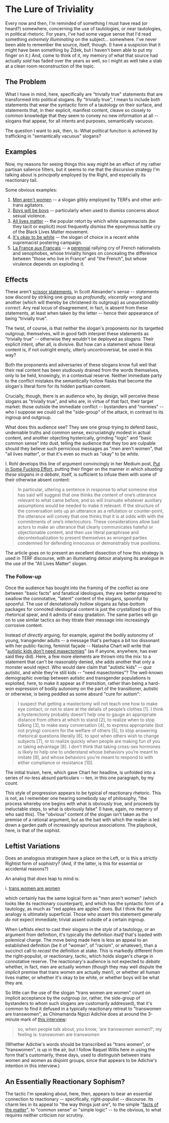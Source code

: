# The Lure of Triviality

Every now and then, I'm reminded of something I must have read (or heard?)
somewhere, concerning the use of tautologies, or near tautologies, in political
rhetoric. For years, I've had some vague sense that I'd read something
*extremely illuminating* on the subject... somewhere. I've never been able to
remember the source, itself, though. (I have a suspicion that it might
have been something by &Zcaron;i&zcaron;ek, but I haven't been able to put
my finger on it.) And, come to think of it, my memory of what
that source had actually *said* has faded over the years as well, so I might as
well take a stab at a clean room reconstruction of the topic.


## The Problem

What I have in mind, here, specifically are "trivially true" statements that
are transformed into political slogans. By "trivially true", I mean to include
both statements that wear the syntactic form of a tautology on their surface,
and statements that, in their explicit, manifest content, cleave so closely
to common knowledge that they seem to convey no new information at all --
slogans that appear, for all intents and purposes, semantically vacuous. 

The question I want to ask, then, is: What political function is achieved by
trafficking in "semantically vacuous" slogans?

## Examples

Now, my reasons for seeing things this way might be an effect of
my rather partisan salience filters, but it seems to me that the
discursive strategy I'm talking about is *principally* employed by
the Right, and especially its reactionary tail. 

Some obvious examples:

1. [Men aren't women](https://www.rt.com/news/444189-twitter-man-woman-ban-pc/) -- 
a slogan glibly employed by TERFs and other anti-trans agitators.
1. [Boys will be boys](https://www.pbs.org/newshour/science/why-boys-will-be-boys-is-an-unscientific-excuse-for-assault) -- 
particularly when used to dismiss concerns about sexual violence.
1. [All lives matter](https://en.wikipedia.org/wiki/All_Lives_Matter) -- 
the popular retort by which white supremacists (be they tacit or explicit) most frequently dismiss the eponymous battle cry of the Black Lives Matter movement.
1. [It's okay to be white](https://en.wikipedia.org/wiki/It%27s_OK_to_be_white) --
the slogan of choice in a recent white supremacist postering campaign.
1. [La France aux Français](https://www.theglobeandmail.com/news/world/rise-of-marine-le-pen-how-the-far-right-leader-became-a-contender-in-france/article34752498/) -- a
[perennial](https://www.persee.fr/doc/polit_0032-342x_1993_num_58_3_6289_t1_0810_0000_2) 
rallying cry of French nationalists and xenophobes, whose triviality hinges on
concealing the difference between "those who live in France" and "the French",
but whose virulence depends on exploding it.

## Effects

These aren't 
[scissor statements](https://slatestarcodex.com/2018/10/30/sort-by-controversial/),
in Scott Alexander's sense -- statements sow discord by striking one group as 
*profoundly, viscerally wrong* and another (which will thereby be christened its
outgroup) as *unquestionably correct*.
Any real locus of disagreement, in fact, is absent from these statements, at
least when taken by the letter -- hence their appearance of being "trivially
true".

The twist, of course, is that neither the slogan's proponents nor its targetted
outgroup, themselves, will in good faith interpret these statements as 
"trivially true" -- otherwise they wouldn't be deployed as slogans. 
Their explicit intent, after all, is divisive. But how can a statement whose
literal content is, if not outright empty, utterly uncontroversial, be used
in this way?

Both the proponents and adversaries of these slogans know full well that their
real content has been studiously drained from the words themselves, only
to be held, knowingly, in a contextual reserve. Neither immediate party to
the conflict mistakes the semantically hollow flasks that become the slogan's
literal form for its hidden partisan content.

Crucially, though, there is an audience who, by design, will perceive these
slogans as "trivially true", and who are, in virtue of that fact, their target
market: those outside the immediate conflict -- bystanders and "normies" -- who
I suppose we could call the "side-group" of the attack, in contrast to its
ingroup and outgroup. 

What does this audience see? They see one group trying to defend basic,
undeniable truths and common sense, excruciatingly modest in actual content, and
another objecting hysterically, grinding "logic" and "basic common sense" into
dust, telling the audience that they too are culpable should they believe such
pernicious messages as "men aren't women", that "all lives matter", or that it's
even so much as "okay" to be *white*.

I. Rohl develops this line of argument convincingly in her Medium post, 
[Put in Some Fucking Effort](https://medium.com/@i_rohl/put-in-some-fucking-effort-c2bf28f25df2),
putting their finger on the manner in which _situating these slogans in a debate_,
itself, is sufficient to infuse them with some of their otherwise absent content:

> In particular, uttering a sentence in response to what someone else has said
> will suggest that one thinks the content of one’s utterance relevant to what
> came before, and so will insinuate whatever auxiliary assumptions would be
> needed to make it relevant. If the structure of the conversation sets up an
> utterance as a refutation or counter-point, the utterance will convey that one
> thinks that it is at odds with with the commitments of one’s interlocutors.
> These considerations allow bad actors to make an utterance that clearly
> communicates hateful or objectionable content, and then use literal paraphrase
> and decontextualization to present themselves as wronged parties condemned for
> defending innocuous or demonstrably true positions. 

The article goes on to present an excellent dissection of how this strategy
is used in TERF discourse, with an illuminating detour analysing its analogue in
the use of the "All Lives Matter" slogan.

### The Follow-up 

Once the audience has bought into the framing of the conflict as one between
"basic facts" and fanatical ideologues, they are better prepared to swallow the
connotative, "latent" content of the slogans, spoonful by spoonful. The use of
denotationally hollow slogans as false-bottom packages for connoted ideological
content is just the crystallized tip of this rhetorical spear, and it admits of
easy gradation. The same parties will go on to use similar tactics as they
titrate their message into increasingly corrosive content.

Instead of *directly* arguing, for example, against the bodily autonomy of
young, transgender adults -- a message that's perhaps a bit too dissonant with
her public-facing, feminist façade -- Natasha Chart will write that
"[autistic kids don't need masectomies](https://www.feministcurrent.com/2017/04/14/autistic-kids-dont-need-mastectomies/)"
(as if anyone, anywhere, has ever said they did). Here, a few more elements
are thrown into the mix: to a statement that can't be reasonably denied, she
adds another that only a monster would reject.
Who would dare claim that "autistic kids" -- *qua* autistic, and while they're
still kids -- "need masectomies"? The well-known demographic overlap between
autistic and transgender populations is exploited, here, to make it appear as if
*transition*, rather than being a hard-won expression of bodily autonomy on the
part of the transitioner, autistic or otherwise, is being peddled as some absurd
"cure for autism":


> I suspect that getting a mastectomy will not teach one how to make eye
> contact, or not to stare at the details of people’s clothes [1]. I think a
> hysterectomy probably doesn’t help one to gauge an appropriate distance from
> others at which to stand [2], to realize when to stop talking [3], to make easy
> conversation [4], to express appropriate (but not prying) concern for the welfare of
> others [5], to stop answering rhetorical questions literally [6], to spot when others
> wish to change subjects [7], or to realize quickly when people are making fun of you
> or taking advantage [8]. I don’t think that taking cross-sex hormones is likely to
> help one to understand whose behaviors you’re meant to imitate [9], and whose
> behaviors you’re meant to respond to with either compliance or resistance [10].

The initial truism, here, which gave Chart her headline, is unfolded into
a series of no-less absurd particulars -- ten, in this one paragraph, by my
count.

This style of progression appears to be typical of reactionary
rhetoric. This is not, as I remember one hearing somebody say of philosophy,
"the process whereby one begins with what is obviously true, and proceeds by
ineluctable steps, to what is obviously false" (I have, again, no memory of who
said this). The "obvious" content of the slogan isn't taken as the premise of a
rational argument, but as the bait with which the reader is led down a garden path of
increasingly spurious associations. The playbook, here, is that of the sophist.

## Leftist Variations

Does an analogous strategem have a place on the Left, or is this a strictly
Rightist form of sophistry? (And, if the latter, is this for essential or
accidental reasons?)

An analog that *does* leap to mind is: 

i. [trans women are women](https://www.theroot.com/trans-women-are-women-this-isn-t-a-debate-1793202635)

which certainly has the same logical form as "men aren't women" (which looks
like its reactionary counterpart), and which has the syntactic form of a
tautology, as much as "red apples are apples" does. But I think that the analogy
is ultimately superficial. Those who assert this statement generally *do not*
expect immediate, trivial assent outside of a certain ingroup. 

When Leftists elect to cast their slogans in the _style_ of a tautology, or
an argument from definition, it's typically the definition _itself_ that's
loaded with polemical charge. The move being made here is less an appeal to
an established definition (be it of "woman", of "racism", or whatever), than
a succinct call to _recast_ the definition at stake.
This is markedly different from the right-populist, or reactionary, tactic,
which holds slogan's charge in connotative reserve. The reactionary's audience
is not expected to _debate_ whether, in fact, men are actually women 
(though they may well dispute the _implicit_ premise that trans women are
actually men!), or whether all human lives matter, or whether it's okay to be
white, or whether boys will be what they are.

So little can the use of the slogan "trans women are women" count on implicit
acceptance by the outgroup (or, rather, the side-group of bystanders to whom
such slogans are customarily addressed), that it's common to find it defused in
a typically reactionary retreat to "transwomen are transwomen", as Chimamanda
Ngozi Adichie does at around the 3-minute mark of 
[this interview](https://www.channel4.com/news/chimamanda-ngozi-adichie-on-feminism):

> so, when people talk about, you know, 'are transwomen _women_?', my feeling is:
> transwomen are transwomen

(Whether Adichie's words should be transcribed as "trans women", or "transwomen",
is up in the air, but I follow Raquel Willis here in using the form that's
customarily, these days, used to _distinguish_ between trans women and women
as disjoint groups, since that appears to be Adichie's intention in this interview.)


## An Essentially Reactionary Sophism?

The tactic I'm speaking about, here, then, appears to bear an essential
connection to reactionary -- specifically, right-populist -- discourse.
Its charm lies in its appeal to "the way things just _are_", to the 
simple "[facts of the matter](https://thelastinstance.com/posts/facts_are_lazy_and_facts_are_late/)", to "common sense" or "simple logic" -- to the obvious, to
what requires neither criticism nor scrutiny. 



